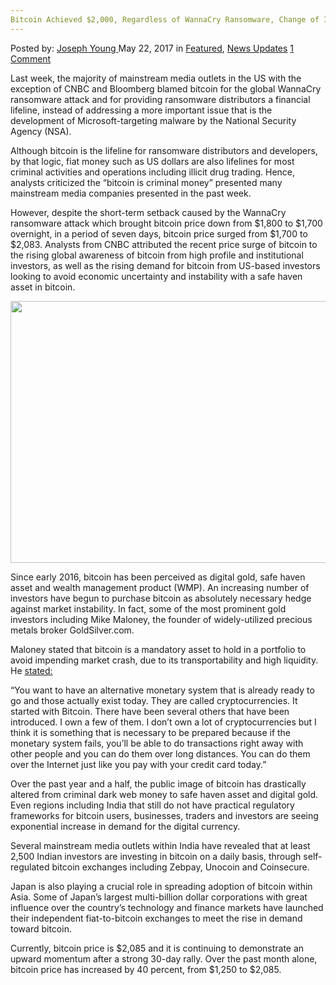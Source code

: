 ```yaml
---
Bitcoin Achieved $2,000, Regardless of WannaCry Ransomware, Change of Image?
---
```

<article class="post-listing post-20148 post type-post status-publish format-standard has-post-thumbnail hentry category-deepdot-news category-news-updates tag-4231 tag-achieved tag-bitcoin tag-change tag-image tag-ransomware tag-wannacry">
    <div class="post-inner">
        <span>Posted by: <a href="https://www.deepdotweb.com/author/josephyoung/" title="">Joseph Young </a></span>
    <span>May 22, 2017</span>
    <span>in <a href="https://www.deepdotweb.com/category/deepdot-news/" rel="category tag">Featured</a>, <a href="https://www.deepdotweb.com/category/news-updates/" rel="category tag">News Updates</a></span>
    <span><a href="https://www.deepdotweb.com/2017/05/22/bitcoin-achieved-2000-regardless-wannacry-ransomware-change-image/#comments">1 Comment</a></span>
    </p>
    <div class="clear"></div>
    <div class="entry">
    <p>Last week, the majority of mainstream media outlets in the US with the exception of CNBC and Bloomberg blamed bitcoin for the global WannaCry ransomware attack and for providing ransomware distributors a financial lifeline, instead of addressing a more important issue that is the development of Microsoft-targeting malware by the National Security Agency (NSA).</p>
    <p>Although bitcoin is the lifeline for ransomware distributors and developers, by that logic, fiat money such as US dollars are also lifelines for most criminal activities and operations including illicit drug trading. Hence, analysts criticized the “bitcoin is criminal money” presented many mainstream media companies presented in the past week.</p>
    <p>However, despite the short-term setback caused by the WannaCry ransomware attack which brought bitcoin price down from $1,800 to $1,700 overnight, in a period of seven days, bitcoin price surged from $1,700 to $2,083. Analysts from CNBC attributed the recent price surge of bitcoin to the rising global awareness of bitcoin from high profile and institutional investors, as well as the rising demand for bitcoin from US-based investors looking to avoid economic uncertainty and instability with a safe haven asset in bitcoin.</p>
    <p><img class="wp-image-20149 aligncenter" src="https://www.deepdotweb.com/wp-content/uploads/2017/05/word-image-104.png" width="671" height="419" srcset="https://www.deepdotweb.com/wp-content/uploads/2017/05/word-image-104.png 1280w, https://www.deepdotweb.com/wp-content/uploads/2017/05/word-image-104-300x187.png 300w, https://www.deepdotweb.com/wp-content/uploads/2017/05/word-image-104-1024x639.png 1024w" sizes="(max-width: 671px) 100vw, 671px" /></p>
    <p>Since early 2016, bitcoin has been perceived as digital gold, safe haven asset and wealth management product (WMP). An increasing number of investors have begun to purchase bitcoin as absolutely necessary hedge against market instability. In fact, some of the most prominent gold investors including Mike Maloney, the founder of widely-utilized precious metals broker GoldSilver.com.</p>
    <p>Maloney stated that bitcoin is a mandatory asset to hold in a portfolio to avoid impending market crash, due to its transportability and high liquidity. He <a href="https://www.youtube.com/watch?v=w0Oz2R0u4VM">stated:</a></p>
    <p>“You want to have an alternative monetary system that is already ready to go and those actually exist today. They are called cryptocurrencies. It started with Bitcoin. There have been several others that have been introduced. I own a few of them. I don’t own a lot of cryptocurrencies but I think it is something that is necessary to be prepared because if the monetary system fails, you’ll be able to do transactions right away with other people and you can do them over long distances. You can do them over the Internet just like you pay with your credit card today.”</p>
    <p>Over the past year and a half, the public image of bitcoin has drastically altered from criminal dark web money to safe haven asset and digital gold. Even regions including India that still do not have practical regulatory frameworks for bitcoin users, businesses, traders and investors are seeing exponential increase in demand for the digital currency.</p>
    <p>Several mainstream media outlets within India have revealed that at least 2,500 Indian investors are investing in bitcoin on a daily basis, through self-regulated bitcoin exchanges including Zebpay, Unocoin and Coinsecure.</p>
    <p>Japan is also playing a crucial role in spreading adoption of bitcoin within Asia. Some of Japan’s largest multi-billion dollar corporations with great influence over the country&#8217;s technology and finance markets have launched their independent fiat-to-bitcoin exchanges to meet the rise in demand toward bitcoin.</p>
    <p>Currently, bitcoin price is $2,085 and it is continuing to demonstrate an upward momentum after a strong 30-day rally. Over the past month alone, bitcoin price has increased by 40 percent, from $1,250 to $2,085.</p>
    </div>
    <span style="display:none"><a href="https://www.deepdotweb.com/tag/2000/" rel="tag">2000</a> <a href="https://www.deepdotweb.com/tag/achieved/" rel="tag">achieved</a> <a href="https://www.deepdotweb.com/tag/bitcoin/" rel="tag">bitcoin</a> <a href="https://www.deepdotweb.com/tag/change/" rel="tag">change</a> <a href="https://www.deepdotweb.com/tag/image/" rel="tag">image</a> <a href="https://www.deepdotweb.com/tag/ransomware/" rel="tag">ransomware</a> <a href="https://www.deepdotweb.com/tag/wannacry/" rel="tag">wannacry</a></span> <span style="display:none" class="updated">2017-05-22</span>
    <div style="display:none" class="vcard author" itemprop="author" itemscope itemtype="http://schema.org/Person"><strong class="fn" itemprop="name"><a href="https://www.deepdotweb.com/author/josephyoung/" title="Posts by Joseph Young" rel="author">Joseph Young</a></strong></div>
    </div>
</article>

